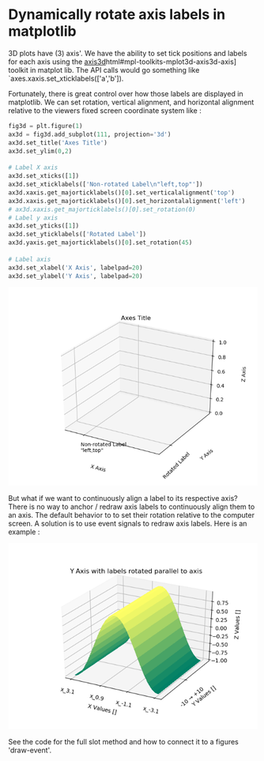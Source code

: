 # Dynamically rotate axis labels in matplotlib

3D plots have (3) axis'.  We have the ability to set tick positions and labels for each axis using the [axis3d](https://matplotlib.org/api/_as_gen/mpl_toolkits.mplot3d.axis3d.Axis)html#mpl-toolkits-mplot3d-axis3d-axis] toolkit in matplot lib.  The API calls would go something like `axes.xaxis.set_xticklabels(['a','b']).  

Fortunately, there is great control over how those labels are displayed in matplotlib.  We can set rotation, vertical alignment, and horizontal alignment relative to the viewers fixed screen coordinate system like : 

```python
fig3d = plt.figure(1)
ax3d = fig3d.add_subplot(111, projection='3d')
ax3d.set_title('Axes Title')
ax3d.set_ylim(0,2)

# Label X axis
ax3d.set_xticks([1])
ax3d.set_xticklabels(['Non-rotated Label\n"left,top"'])
ax3d.xaxis.get_majorticklabels()[0].set_verticalalignment('top')
ax3d.xaxis.get_majorticklabels()[0].set_horizontalalignment('left')
# ax3d.xaxis.get_majorticklabels()[0].set_rotation(0)
# Label y axis
ax3d.set_yticks([1])
ax3d.set_yticklabels(['Rotated Label'])
ax3d.yaxis.get_majorticklabels()[0].set_rotation(45)

# Label axis
ax3d.set_xlabel('X Axis', labelpad=20)
ax3d.set_ylabel('Y Axis', labelpad=20)
```

![Rotated Label](https://github.com/johnvorsten/mpl-rotate-axis-label/blob/master/Rotate_Example.png)

But what if we want to continuously align a label to its respective axis? There is no way to anchor / redraw axis labels to continuously align them to an axis.  The default behavior to to set their rotation relative to the computer screen.  A solution is to use event signals to redraw axis labels.  Here is an example : 

![Aligned Label](https://github.com/johnvorsten/mpl-rotate-axis-label/blob/master/Example.png)

See the code for the full slot method and how to connect it to a figures 'draw-event'.